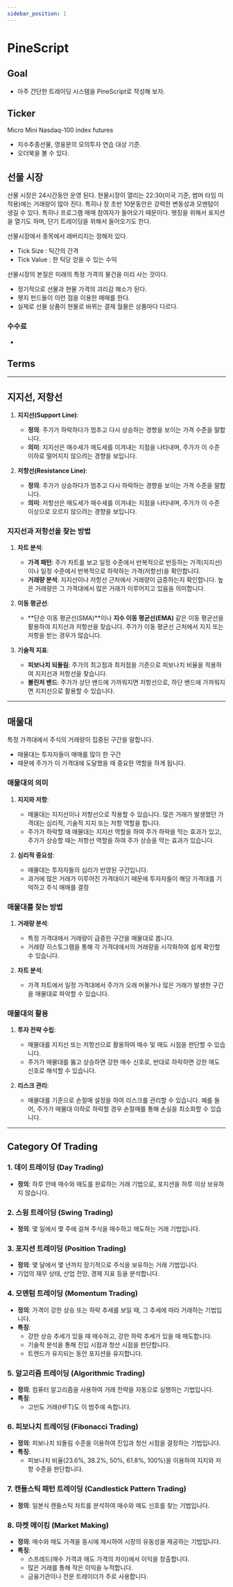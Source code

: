 ```yaml
---
sidebar_position: 1
---
```


# PineScript  

## Goal  

- 아주 간단한 트레이딩 시스템을 PineScript로 작성해 보자.  


## Ticker  

Micro Mini Nasdaq-100 index futures  
- 지수추종선물, 영웅문의 모의투자 연습 대상 기준.  
- 오더북을 볼 수 있다.  

## 선물 시장  

선물 시장은 24시간동안 운영 된다. 현물시장이 열리는 22:30(미국 기준, 썸머 타임 미적용)에는 거래량이 많아 진다.  특히나 장 초반 10분동안은 강력한 변동성과 모멘텀이 생길 수 있다. 특히나 프로그램 매매 참여자가 들어오기 때문이다. 헷징을 위해서 포지션을 열기도 하며, 단기 트레이딩을 위해서 들어오기도 한다.  

선물시장에서 종목에서 래버리지는 정해저 있다.  
- Tick Size : 틱간의 간격
- Tick Value : 한 틱당 얻을 수 있는 수익    

선물시장의 본질은 미래의 특정 가격의 물건을 미리 사는 것이다.  
- 정기적으로 선물과 현물 가격의 괴리감 해소가 된다.  
- 헷지 펀드들이 이런 점을 이용한 매매를 한다.  
- 실제로 선물 상품이 현물로 바뀌는 결제 월물은 상품마다 다르다.     

### 수수료  
- 

## Terms  

--- 

## 지지선, 저항선  

1. **지지선(Support Line)**:
   - **정의**: 주가가 하락하다가 멈추고 다시 상승하는 경향을 보이는 가격 수준을 말합니다.
   - **의미**: 지지선은 매수세가 매도세를 이겨내는 지점을 나타내며, 주가가 이 수준 이하로 떨어지지 않으려는 경향을 보입니다.

2. **저항선(Resistance Line)**:
   - **정의**: 주가가 상승하다가 멈추고 다시 하락하는 경향을 보이는 가격 수준을 말합니다.
   - **의미**: 저항선은 매도세가 매수세를 이겨내는 지점을 나타내며, 주가가 이 수준 이상으로 오르지 않으려는 경향을 보입니다.

### 지지선과 저항선을 찾는 방법

1. **차트 분석**:
   - **가격 패턴**: 주가 차트를 보고 일정 수준에서 반복적으로 반등하는 가격(지지선)이나 일정 수준에서 반복적으로 하락하는 가격(저항선)을 확인합니다.
   - **거래량 분석**: 지지선이나 저항선 근처에서 거래량이 급증하는지 확인합니다. 높은 거래량은 그 가격대에서 많은 거래가 이루어지고 있음을 의미합니다.

2. **이동 평균선**:
   - **단순 이동 평균선(SMA)**이나 **지수 이동 평균선(EMA)** 같은 이동 평균선을 활용하여 지지선과 저항선을 찾습니다. 주가가 이동 평균선 근처에서 지지 또는 저항을 받는 경우가 많습니다.

3. **기술적 지표**:
   - **피보나치 되돌림**: 주가의 최고점과 최저점을 기준으로 피보나치 비율을 적용하여 지지선과 저항선을 찾습니다.
   - **볼린저 밴드**: 주가가 상단 밴드에 가까워지면 저항선으로, 하단 밴드에 가까워지면 지지선으로 활용할 수 있습니다.


---

## 매물대  

특정 가격대에서 주식의 거래량이 집중된 구간을 말합니다.   
- 매물대는 투자자들이 매매를 많이 한 구간
- 때문에 주가가 이 가격대에 도달했을 때 중요한 역할을 하게 됩니다.

### 매물대의 의미

1. **지지와 저항**:
   - 매물대는 지지선이나 저항선으로 작용할 수 있습니다. 많은 거래가 발생했던 가격대는 심리적, 기술적 지지 또는 저항 역할을 합니다.
   - 주가가 하락할 때 매물대는 지지선 역할을 하여 주가 하락을 막는 효과가 있고, 주가가 상승할 때는 저항선 역할을 하여 주가 상승을 막는 효과가 있습니다.

2. **심리적 중요성**:
   - 매물대는 투자자들의 심리가 반영된 구간입니다. 
   - 과거에 많은 거래가 이루어진 가격대이기 때문에 투자자들이 해당 가격대를 기억하고 주식 매매를 결정

### 매물대를 찾는 방법

1. **거래량 분석**:
   - 특정 가격대에서 거래량이 급증한 구간을 매물대로 봅니다. 
   - 거래량 히스토그램을 통해 각 가격대에서의 거래량을 시각화하여 쉽게 확인할 수 있습니다.

2. **차트 분석**:
   - 가격 차트에서 일정 가격대에서 주가가 오래 머물거나 많은 거래가 발생한 구간을 매물대로 파악할 수 있습니다.

### 매물대의 활용

1. **투자 전략 수립**:
   - 매물대를 지지선 또는 저항선으로 활용하여 매수 및 매도 시점을 판단할 수 있습니다.
   - 주가가 매물대를 뚫고 상승하면 강한 매수 신호로, 반대로 하락하면 강한 매도 신호로 해석할 수 있습니다.

2. **리스크 관리**:
   - 매물대를 기준으로 손절매 설정을 하여 리스크를 관리할 수 있습니다. 예를 들어, 주가가 매물대 이하로 하락할 경우 손절매를 통해 손실을 최소화할 수 있습니다.


--- 

## Category Of Trading

### 1. 데이 트레이딩 (Day Trading)
- **정의**: 하루 안에 매수와 매도를 완료하는 거래 기법으로, 포지션을 하루 이상 보유하지 않습니다.

### 2. 스윙 트레이딩 (Swing Trading)
- **정의**: 몇 일에서 몇 주에 걸쳐 주식을 매수하고 매도하는 거래 기법입니다.

### 3. 포지션 트레이딩 (Position Trading)
- **정의**: 몇 달에서 몇 년까지 장기적으로 주식을 보유하는 거래 기법입니다.
- 기업의 재무 상태, 산업 전망, 경제 지표 등을 분석합니다.

### 4. 모멘텀 트레이딩 (Momentum Trading)
- **정의**: 가격이 강한 상승 또는 하락 추세를 보일 때, 그 추세에 따라 거래하는 기법입니다.
- **특징**:
  - 강한 상승 추세가 있을 때 매수하고, 강한 하락 추세가 있을 때 매도합니다.
  - 기술적 분석을 통해 진입 시점과 청산 시점을 판단합니다.
  - 트렌드가 유지되는 동안 포지션을 유지합니다.

### 5. 알고리즘 트레이딩 (Algorithmic Trading)
- **정의**: 컴퓨터 알고리즘을 사용하여 거래 전략을 자동으로 실행하는 기법입니다.
- **특징**:
  - 고빈도 거래(HFT)도 이 범주에 속합니다.

### 6. 피보나치 트레이딩 (Fibonacci Trading)
- **정의**: 피보나치 되돌림 수준을 이용하여 진입과 청산 시점을 결정하는 기법입니다.
- **특징**:
  - 피보나치 비율(23.6%, 38.2%, 50%, 61.8%, 100%)을 이용하여 지지와 저항 수준을 판단합니다.

### 7. 캔들스틱 패턴 트레이딩 (Candlestick Pattern Trading)
- **정의**: 일본식 캔들스틱 차트를 분석하여 매수와 매도 신호를 찾는 기법입니다.

### 8. 마켓 메이킹 (Market Making)
- **정의**: 매수와 매도 가격을 동시에 제시하여 시장의 유동성을 제공하는 기법입니다.
- **특징**:
  - 스프레드(매수 가격과 매도 가격의 차이)에서 이익을 창출합니다.
  - 많은 거래를 통해 작은 이익을 누적합니다.
  - 금융기관이나 전문 트레이더가 주로 사용합니다.